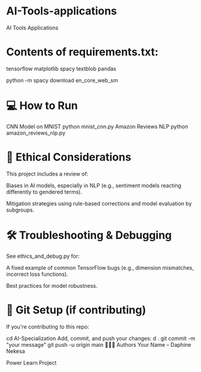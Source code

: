 # AI-Tools-applications
AI Tools Applications
 # Contents of requirements.txt:
tensorflow
matplotlib
spacy
textblob
pandas

python -m spacy download en_core_web_sm
# 💻 How to Run
CNN Model on MNIST
python mnist_cnn.py
Amazon Reviews NLP
python amazon_reviews_nlp.py
# 🧠 Ethical Considerations
This project includes a review of:

Biases in AI models, especially in NLP (e.g., sentiment models reacting differently to gendered terms).

Mitigation strategies using rule-based corrections and model evaluation by subgroups.

# 🛠 Troubleshooting & Debugging
See ethics_and_debug.py for:

A fixed example of common TensorFlow bugs (e.g., dimension mismatches, incorrect loss functions).

Best practices for model robustness.

# 🔐 Git Setup (if contributing)
If you're contributing to this repo:


cd AI-Specialization
Add, commit, and push your changes:
d .
git commit -m "your message"
git push -u origin main
👩🏽‍💻 Authors
Your Name – Daphine Nekesa

Power Learn Project

